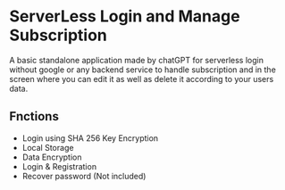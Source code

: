 # ServerLess Login and Manage Subscription

A basic standalone application made by chatGPT for serverless login without google or any backend 
service to handle subscription and in the screen where you can edit it as well as delete it 
according to your users data.

## Fnctions
- Login using SHA 256 Key Encryption
- Local Storage
- Data Encryption
- Login & Registration
- Recover password (Not included)